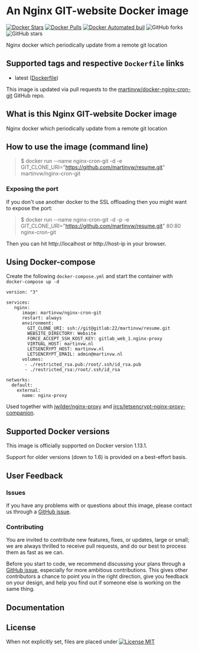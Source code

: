 # An Nginx GIT-website Docker image

[![Docker Stars](https://img.shields.io/docker/stars/martinvw/nginx-cron-git.svg)](https://hub.docker.com/r/martinvw/nginx-cron-git/)  [![Docker Pulls](https://img.shields.io/docker/pulls/martinvw/nginx-cron-git.svg)](https://hub.docker.com/r/martinvw/nginx-cron-git/)  [![Docker Automated buil](https://img.shields.io/docker/automated/martinvw/nginx-cron-git.svg)](https://hub.docker.com/r/martinvw/nginx-cron-git/)  ![GitHub forks](https://img.shields.io/github/forks/martinvw/docker-nginx-cron-git.svg?style=social&label=Fork) ![GitHub stars](https://img.shields.io/github/stars/martinvw/docker-nginx-cron-git.svg?style=social&label=Star)

Nginx docker which periodically update from a remote git location

## Supported tags and respective ```Dockerfile``` links

* latest ([Dockerfile](https://raw.githubusercontent.com/martinvw/docker-nginx-cron-git/master/Dockerfile))

This image is updated via pull requests to the [martinvw/docker-nginx-cron-git](https://github.com/martinvw/docker-nginx-cron-git) GitHub repo.

## What is this Nginx GIT-website Docker image

Nginx docker which periodically update from a remote git location

## How to use the image (command line)

> $ docker run --name nginx-cron-git -d -e GIT\_CLONE\_URI="https://github.com/martinvw/resume.git" martinvw/nginx-cron-git

### Exposing the port

If you don't use another docker to the SSL offloading then you might want to expose the port:

> $ docker run --name nginx-cron-git -d -p -e GIT\_CLONE\_URI="https://github.com/martinvw/resume.git" 80:80 nginx-cron-git

Then you can hit http://localhost or http://host-ip in your browser.

## Using Docker-compose

Create the following ```docker-compose.yml``` and start the container with ```docker-compose up -d```

```
version: "3"

services:
   nginx:
      image: martinvw/nginx-cron-git
      restart: always
      environment:
        GIT_CLONE_URI: ssh://git@gitlab:22/martinvw/resume.git
        WEBSITE_DIRECTORY: Website
        FORCE_ACCEPT_SSH_KOST_KEY: gitlab_web_1.nginx-proxy
        VIRTUAL_HOST: martinvw.nl
        LETSENCRYPT_HOST: martinvw.nl
        LETSENCRYPT_EMAIL: admin@martinvw.nl
      volumes:
       - ./restricted_rsa.pub:/root/.ssh/id_rsa.pub
       - ./restricted_rsa:/root/.ssh/id_rsa

networks:
  default:
    external:
      name: nginx-proxy
```

Used together with [jwilder/nginx-proxy](https://hub.docker.com/r/jwilder/nginx-proxy) and [jrcs/letsencrypt-nginx-proxy-companion](https://hub.docker.com/r/jrcs/letsencrypt-nginx-proxy-companion).

## Supported Docker versions

This image is officially supported on Docker version 1.13.1.

Support for older versions (down to 1.6) is provided on a best-effort basis.

## User Feedback

### Issues

If you have any problems with or questions about this image, please contact us through a [GitHub issue](https://github.com/martinvw/docker-nginx-cron-git/issues).

### Contributing

You are invited to contribute new features, fixes, or updates, large or small; we are always thrilled to receive pull requests, and do our best to process them as fast as we can.

Before you start to code, we recommend discussing your plans through a [GitHub issue](https://github.com/martinvw/docker-nginx-cron-git/issues), especially for more ambitious contributions. This gives other contributors a chance to point you in the right direction, give you feedback on your design, and help you find out if someone else is working on the same thing.

## Documentation

## License

When not explicitly set, files are placed under [![License MIT](https://img.shields.io/github/license/mashape/apistatus.svg)](https://opensource.org/licenses/MIT)

